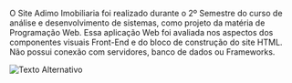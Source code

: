 O Site Adimo Imobiliaria foi realizado durante o 2º Semestre do curso de análise e desenvolvimento de sistemas, como projeto da matéria de Programação Web. Essa aplicação Web foi avaliada nos aspectos dos componentes visuais Front-End e do bloco de construção do site HTML. Não possui conexão com servidores, banco de dados ou Frameworks.


<img src="C:\Users\User\OneDrive\Igor\Projetos-IMG" alt="Texto Alternativo">
